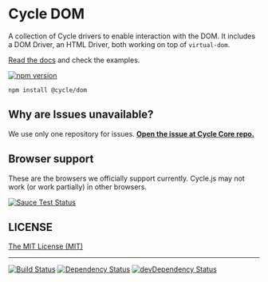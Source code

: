 # Cycle DOM

A collection of Cycle drivers to enable interaction with the DOM. It includes a DOM Driver, an HTML Driver, both working on top of `virtual-dom`.

[Read the docs](https://github.com/cyclejs/dom/blob/master/docs/api.md) and check the examples.

[![npm version](https://badge.fury.io/js/%40cycle%2Fdom.svg)](http://badge.fury.io/js/%40cycle%2Fdom)

```
npm install @cycle/dom
```

## Why are Issues unavailable?

We use only one repository for issues. [**Open the issue at Cycle Core repo.**](https://github.com/cyclejs/core/issues)

## Browser support

These are the browsers we officially support currently. Cycle.js may not work (or work partially) in other browsers.

[![Sauce Test Status](https://saucelabs.com/browser-matrix/cyclejs-dom.svg)](https://saucelabs.com/u/cyclejs-dom)

## LICENSE

[The MIT License (MIT)](https://github.com/cyclejs/dom/blob/master/LICENSE)

- - -

[![Build Status](https://travis-ci.org/cyclejs/dom.svg?branch=master)](https://travis-ci.org/cyclejs/dom)
[![Dependency Status](https://david-dm.org/cyclejs/dom.svg)](https://david-dm.org/cyclejs/dom)
[![devDependency Status](https://david-dm.org/cyclejs/dom/dev-status.svg)](https://david-dm.org/cyclejs/dom#info=devDependencies)
